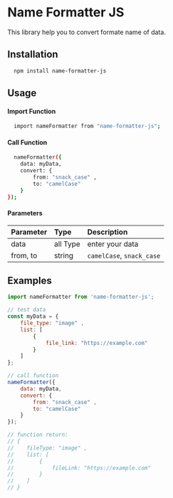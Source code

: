 # Name Formatter JS

This library help you to convert formate name of data.

## Installation

```bash
  npm install name-formatter-js
```

## Usage

####  Import Function
```bash
  import nameFormatter from "name-formatter-js";
```
####  Call Function
```bash
  nameFormatter({
    data: myData,
    convert: {
        from: "snack_case" ,
        to: "camelCase"
    }
});
```

####  Parameters

| Parameter | Type     | Description                |
| :-------- | :------- | :------------------------- |
|    data   | all Type | enter your data            |
| from, to  | string   | `camelCase`, `snack_case`  |

## Examples

```javascript
import nameFormatter from 'name-formatter-js';

// test data
const myData = {
    file_type: "image" ,
    list: [
        {
            file_link: "https://example.com"
        }
    ]
};

// call function
nameFormatter({
    data: myData,
    convert: {
        from: "snack_case" ,
        to: "camelCase"
    }
});

// function return:
// {
//    fileType: "image" ,
//    list: [
//        {
//            fileLink: "https://example.com"
//        }
//    ]
// }

```
